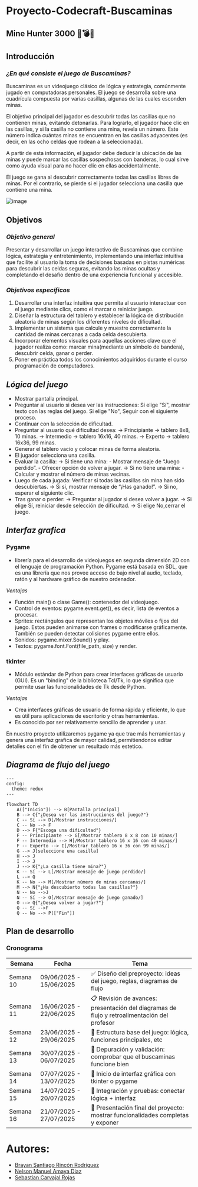 # Proyecto-Codecraft-Buscaminas

## Mine Hunter 3000 🥊💣💥

## Introducción
### *¿En qué consiste el juego de Buscaminas?*

Buscaminas es un videojuego clásico de lógica y estrategia, comúnmente jugado en computadoras personales. El juego se desarrolla sobre una cuadrícula compuesta por varias casillas, algunas de las cuales esconden minas. 

El objetivo principal del jugador es descubrir todas las casillas que no contienen minas, evitando detonarlas. Para lograrlo, el jugador hace clic en las casillas, y si la casilla no contiene una mina, revela un número. Este número indica cuántas minas se encuentran en las casillas adyacentes (es decir, en las ocho celdas que rodean a la seleccionada). 

A partir de esta información, el jugador debe deducir la ubicación de las minas y puede marcar las casillas sospechosas con banderas, lo cual sirve como ayuda visual para no hacer clic en ellas accidentalmente. 

El juego se gana al descubrir correctamente todas las casillas libres de minas. Por el contrario, se pierde si el jugador selecciona una casilla que contiene una mina.

![image](https://github.com/user-attachments/assets/c497a985-9978-4cd7-80ae-2d9d8d919251)

## Objetivos
### *Objetivo general*

Presentar y desarrollar un juego interactivo de Buscaminas que combine lógica, estrategia y entretenimiento, implementando una interfaz intuitiva que facilite al usuario la toma de decisiones basadas en pistas numéricas para descubrir las celdas seguras, evitando las minas ocultas y completando el desafío dentro de una experiencia funcional y accesible.

### *Objetivos específicos*

1. Desarrollar una interfaz intuitiva que permita al usuario interactuar con el juego mediante clics, como el marcar o reiniciar juego.
2. Diseñar la estructura del tablero y establecer la lógica de distribución aleatoria de minas según los diferentes niveles de dificultad.
3. Implementar un sistema que calcule y muestre correctamente la cantidad de minas cercanas a cada celda descubierta.
4. Incorporar elementos visuales para aquellas acciones clave que el jugador realiza como: marcar mina(mediante un símbolo de bandera), descubrir celda, ganar o perder.
5. Poner en práctica todos los conocimientos adquiridos durante el curso programación de computadores.

## *Lógica del juego*

- Mostrar pantalla principal.
- Preguntar al usuario si desea ver las instrucciones:
    Si elige "Sí", mostrar texto con las reglas del juego.
    Si elige "No", Seguir con el siguiente proceso.
- Continuar con la selección de dificultad.
- Preguntar al usuario qué dificultad desea:
    -> Principiante -> tablero 8x8, 10 minas.
    -> Intermedio -> tablero 16x16, 40 minas.
    -> Experto -> tablero 16x36, 99 minas.
- Generar el tablero vacío y colocar minas de forma aleatoria.
- El jugador selecciona una casilla.
- Evaluar la casilla:
    -> Si tiene una mina:
        - Mostrar mensaje de “Juego perdido”.
        - Ofrecer opción de volver a jugar.
    -> Si no tiene una mina:
        - Calcular y mostrar el número de minas vecinas.
- Luego de cada jugada:
    Verificar si todas las casillas sin mina han sido descubiertas.
        -> Si sí, mostrar mensaje de “¡Has ganado!”.
        -> Si no, esperar el siguiente clic.
- Tras ganar o perder:
    -> Preguntar al jugador si desea volver a jugar.
        -> Si elige Sí, reiniciar desde selección de dificultad.
        -> Si elige No,cerrar el juego.

## *Interfaz grafica*
### Pygame
- librería para el desarrollo de videojuegos en segunda dimensión 2D con el lenguaje de programación Python. Pygame está basada en SDL, que es una librería que nos provee acceso de bajo nivel al audio, teclado, ratón y al hardware gráfico de nuestro ordenador.

_Ventajas_
- Función main() o clase Game(): contenedor del videojuego.
- Control de eventos: pygame.event.get(), es decir, lista de eventos a procesar.
- Sprites: rectángulos que representan los objetos móviles o fijos del juego. Estos pueden animarse con frames o modificarse gráficamente. También se pueden detectar colisiones pygame entre ellos.
- Sonidos: pygame.mixer.Sound() y play.
- Textos: pygame.font.Font(file_path, size) y render.

### tkinter
- Módulo estándar de Python para crear interfaces gráficas de usuario (GUI). Es un "binding" de la biblioteca Tcl/Tk, lo que significa que permite usar las funcionalidades de Tk desde Python.

_Ventajas_
- Crea interfaces gráficas de usuario de forma rápida y eficiente, lo que es útil para aplicaciones de escritorio y otras herramientas. 
- Es conocido por ser relativamente sencillo de aprender y usar.

En nuestro proyecto utilizaremos pygame ya que trae más herramientas y genera una interfaz grafica de mayor calidad, permitiendonos editar detalles con el fin de obtener un resultado más estetico.


## *Diagrama de flujo del juego*

``` mermaid
---
config:
  theme: redux
---

flowchart TD
    A(["Inicio"]) --> B[Pantalla principal]
    B --> C{"¿Desea ver las instrucciones del juego?"}
    C -- Sí --> D[/Mostrar instrucciones/]
    C -- No --> F
    D --> F{"Escoga una dificultad"}
    F -- Principiante --> G[/Mostrar tablero 8 x 8 con 10 minas/]
    F -- Intermedio --> H[/Mostrar tablero 16 x 16 con 40 minas/]
    F -- Experto --> I[/Mostrar tablero 16 x 36 con 99 minas/]
    G --> J[seleccione una casilla]
    H --> J
    I --> J
    J --> K{"¿La casilla tiene mina?"}
    K -- Sí --> L[/Mostrar mensaje de juego perdido/]
    L --> Q
    K -- No --> M[/Mostrar número de minas cercanas/]
    M --> N{"¿Ha descubierto todas las casillas?"}
    N -- No -->J
    N -- Sí --> O[/Mostrar mensaje de juego ganado/]
    O --> Q{"¿Desea volver a jugar?"}
    Q -- Sí -->F
    Q -- No --> P(["Fin"])
```
## Plan de desarrollo
### Cronograma

|  Semana  |          Fecha          | Tema                                                                                           |
|----------|-------------------------|------------------------------------------------------------------------------------------------|
| Semana 10| 09/06/2025 - 15/06/2025 | ✅ Diseño del preproyecto: ideas del juego, reglas, diagramas de flujo                         |
| Semana 11| 16/06/2025 - 22/06/2025 | 📋 Revisión de avances: presentación del diagramas de flujo y retroalimentación del profesor   |
| Semana 12| 23/06/2025 - 29/06/2025 | 🧠 Estructura base del juego: lógica, funciones principales, etc                               |
| Semana 13| 30/07/2025 - 06/07/2025 | 🐞 Depuración y validación: comprobar que el buscaminas funcione bien                          |
| Semana 14| 07/07/2025 - 13/07/2025 | 🎨 Inicio de interfaz gráfica con tkinter o pygame                                             |
| Semana 15| 14/07/2025 - 20/07/2025 | 🧪 Integración y pruebas: conectar lógica + interfaz                                           |
| Semana 16| 21/07/2025 - 27/07/2025 | 🧾 Presentación final del proyecto: mostrar funcionalidades completas y exponer                | 

# Autores:
- [Brayan Santiago Rincón Rodríguez](https://github.com/santiagorinconrodriguez)
- [Nelson Manuel Amaya Diaz](https://github.com/ingnelama)
- [Sebastian Carvajal Rojas](https://github.com/sebascarvajalr)
